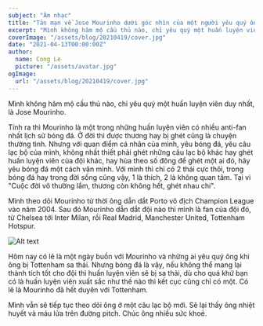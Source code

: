 ```yaml
---
subject: "Âm nhạc"
title: "Tản mạn về Jose Mourinho dưới góc nhìn của một người yêu quý ông"
excerpt: "Mình không hâm mộ cầu thủ nào, chỉ yêu quý một huấn luyện viên duy nhất, là Jose Mourinho."
coverImage: "/assets/blog/20210419/cover.jpg"
date: "2021-04-13T00:00:00Z"
author:
  name: Cong Le
  picture: "/assets/avatar.jpg"
ogImage:
  url: "/assets/blog/20210419/cover.jpg"
---
```


Mình không hâm mộ cầu thủ nào, chỉ yêu quý một huấn luyện viên duy nhất, là Jose Mourinho.

Tính ra thì Mourinho là một trong những huấn luyện viên có nhiều anti-fan nhất lịch sử bóng đá. Ở đời thì được thương hay bị ghét cũng là chuyện thường tình. Nhưng với quan điểm cá nhân của mình, yêu bóng đá, yêu câu lạc bộ của mình, không nhất thiết phải ghét những câu lạc bộ khác hay ghét huấn luyện viên của đội khác, hay hùa theo số đông để ghét một ai đó, hãy yêu bóng đá một cách văn minh. Với mình thì chỉ có 2 thái cực thôi, trong bóng đá hay trong đời sống cũng vậy, 1 là thích, 2 là không quan tâm. Tại vì "Cuộc đời vô thường lắm, thương còn không hết, ghét nhau chi".

Mình theo dõi Mourinho từ thời ông dẫn dắt Porto vô địch Champion League vào năm 2004. Sau đó Mourinho dẫn dắt đội nào thì mình là fan của đội đó, từ Chelsea tới Inter Milan, rồi Real Madrid, Manchester United, Tottenham Hotspur.

![Alt text](/assets/blog/20210419/mourinho-in-tott.jpg)

Hôm nay có lẽ là một ngày buồn với Mourinho và những ai yêu quý ông khi ông bị Tottenham sa thải. Nhưng bóng đá là vậy, nếu không thể mang lại thành tích tốt cho đội thì huấn luyện viên sẽ bị sa thải, dù cho quá khứ bạn có là huấn luyện viên xuất sắc như thế nào thì kết cục cũng chỉ có một. Có lẽ là Mourinho đã hết duyên với Tottenham.

Mình vẫn sẽ tiếp tục theo dõi ông ở một câu lạc bộ mới. Sẽ lại thấy ông nhiệt huyết và máu lửa trên đường pitch. Chúc ông nhiều sức khoẻ.
